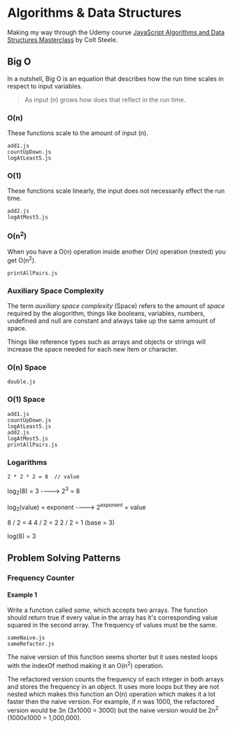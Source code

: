 # Algorithms & Data Structures

Making my way through the Udemy course [JavaScript Algorithms and Data Structures Masterclass](https://www.udemy.com/js-algorithms-and-data-structures-masterclass/) by Colt Steele.

## Big O
In a nutshell, Big O is an equation that describes how the run time scales in respect to input variables.

> As input (n) grows how does that reflect in the run time.

### O(n)
These functions scale to the amount of input (n).
```
add1.js
countUpDown.js
logAtLeast5.js
```

### O(1)
These functions scale linearly, the input does not necessarily effect the run time.
```
add2.js
logAtMost5.js
```

### O(n<sup>2</sup>)
When you have a O(n) operation inside another O(n) operation (nested) you get O(n<sup>2</sup>).
```
printAllPairs.js
```

### Auxiliary Space Complexity
The term *auxiliary space complexity* (Space) refers to the amount of _space_ required by the alogorithm, things like booleans, variables, numbers, undefined and null are constant and always take up the same amount of space.

Things like reference types such as arrays and objects or strings will increase the space needed for each new item or character.

### O(n) Space
```
double.js
```

### O(1) Space
```
add1.js
countUpDown.js
logAtLeast5.js
add2.js
logAtMost5.js
printAllPairs.js
```

### Logarithms
```2 * 2 * 2 = 8  // value```

log<sub>2</sub>(8) = 3 ----> 2<sup>3</sup> = 8 

log<sub>2</sub>(value) = exponent ----> 2<sup>exponent</sup> = value

8 / 2 = 4
4 / 2 = 2
2 / 2 = 1
(base = 3)

log(8) = 3

## Problem Solving Patterns

### Frequency Counter

#### Example 1
Write a function called *same*, which accepts two arrays. The function should return true if every value in the array has it's corresponding value squared in the second array. The frequency of values must be the same.

```
sameNaive.js
sameRefactor.js
```

The naive version of this function seems shorter but it uses nested loops with the indexOf method making it an O(n<sup>2</sup>) operation.

The refactored version counts the frequency of each integer in both arrays and stores the frequency in an object. It uses more loops but they are not nested which makes this function an O(n) operation which makes it a lot faster then the naive version. For example, if _n_ was 1000, the refactored version would be 3n (3x1000 = 3000) but the naive version would be 2n<sup>2</sup> (1000x1000 = 1,000,000).